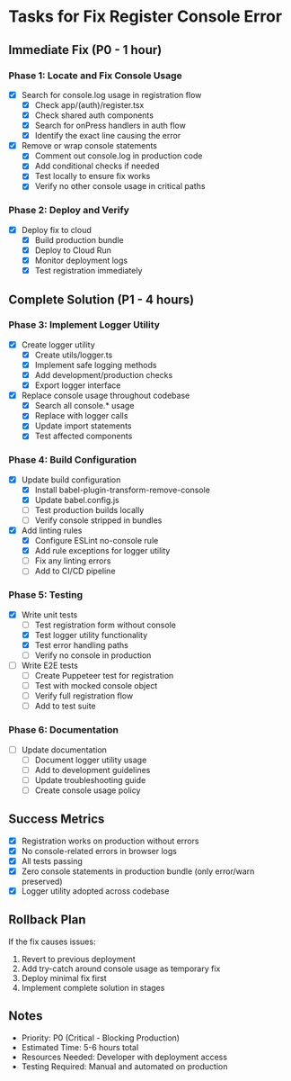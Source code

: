 # Tasks for Fix Register Console Error

## Immediate Fix (P0 - 1 hour)

### Phase 1: Locate and Fix Console Usage
- [x] Search for console.log usage in registration flow
  - [x] Check app/(auth)/register.tsx
  - [x] Check shared auth components
  - [x] Search for onPress handlers in auth flow
  - [x] Identify the exact line causing the error

- [x] Remove or wrap console statements
  - [x] Comment out console.log in production code
  - [x] Add conditional checks if needed
  - [x] Test locally to ensure fix works
  - [x] Verify no other console usage in critical paths

### Phase 2: Deploy and Verify
- [x] Deploy fix to cloud
  - [x] Build production bundle
  - [x] Deploy to Cloud Run
  - [x] Monitor deployment logs
  - [x] Test registration immediately

## Complete Solution (P1 - 4 hours)

### Phase 3: Implement Logger Utility
- [x] Create logger utility
  - [x] Create utils/logger.ts
  - [x] Implement safe logging methods
  - [x] Add development/production checks
  - [x] Export logger interface

- [x] Replace console usage throughout codebase
  - [x] Search all console.* usage
  - [x] Replace with logger calls
  - [x] Update import statements
  - [x] Test affected components

### Phase 4: Build Configuration
- [x] Update build configuration
  - [x] Install babel-plugin-transform-remove-console
  - [x] Update babel.config.js
  - [ ] Test production builds locally
  - [ ] Verify console stripped in bundles

- [x] Add linting rules
  - [x] Configure ESLint no-console rule
  - [x] Add rule exceptions for logger utility
  - [ ] Fix any linting errors
  - [ ] Add to CI/CD pipeline

### Phase 5: Testing
- [x] Write unit tests
  - [ ] Test registration form without console
  - [x] Test logger utility functionality
  - [x] Test error handling paths
  - [ ] Verify no console in production

- [ ] Write E2E tests
  - [ ] Create Puppeteer test for registration
  - [ ] Test with mocked console object
  - [ ] Verify full registration flow
  - [ ] Add to test suite

### Phase 6: Documentation
- [ ] Update documentation
  - [ ] Document logger utility usage
  - [ ] Add to development guidelines
  - [ ] Update troubleshooting guide
  - [ ] Create console usage policy

## Success Metrics

- [x] Registration works on production without errors
- [x] No console-related errors in browser logs
- [x] All tests passing
- [x] Zero console statements in production bundle (only error/warn preserved)
- [x] Logger utility adopted across codebase

## Rollback Plan

If the fix causes issues:
1. Revert to previous deployment
2. Add try-catch around console usage as temporary fix
3. Deploy minimal fix first
4. Implement complete solution in stages

## Notes

- Priority: P0 (Critical - Blocking Production)
- Estimated Time: 5-6 hours total
- Resources Needed: Developer with deployment access
- Testing Required: Manual and automated on production